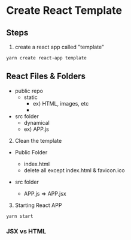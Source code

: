 # Create React Template

## Steps

1. create a react app called "template"
```
yarn create react-app template
```

## React Files & Folders
- public repo
  - static
    - ex) HTML, images, etc
    - 
- src folder
  - dynamical
  - ex) APP.js

2. Clean the template
- Public Folder
  - index.html
  - delete all except index.html & favicon.ico
  
- src folder
   - APP.js => APP.jsx


3. Starting React APP
```
yarn start
```

### JSX vs HTML 